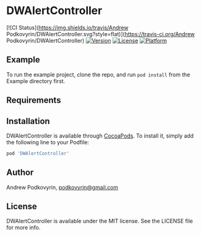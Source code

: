 # DWAlertController

[![CI Status](https://img.shields.io/travis/Andrew Podkovyrin/DWAlertController.svg?style=flat)](https://travis-ci.org/Andrew Podkovyrin/DWAlertController)
[![Version](https://img.shields.io/cocoapods/v/DWAlertController.svg?style=flat)](https://cocoapods.org/pods/DWAlertController)
[![License](https://img.shields.io/cocoapods/l/DWAlertController.svg?style=flat)](https://cocoapods.org/pods/DWAlertController)
[![Platform](https://img.shields.io/cocoapods/p/DWAlertController.svg?style=flat)](https://cocoapods.org/pods/DWAlertController)

## Example

To run the example project, clone the repo, and run `pod install` from the Example directory first.

## Requirements

## Installation

DWAlertController is available through [CocoaPods](https://cocoapods.org). To install
it, simply add the following line to your Podfile:

```ruby
pod 'DWAlertController'
```

## Author

Andrew Podkovyrin, podkovyrin@gmail.com

## License

DWAlertController is available under the MIT license. See the LICENSE file for more info.
